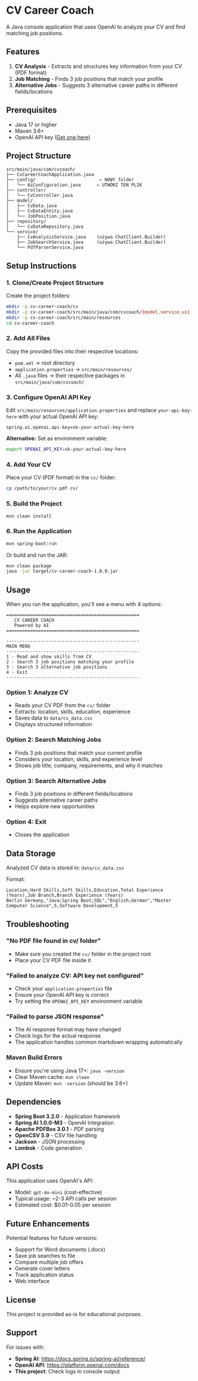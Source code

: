 # CV Career Coach

A Java console application that uses OpenAI to analyze your CV and find matching job positions.

## Features

1. **CV Analysis** - Extracts and structures key information from your CV (PDF format)
2. **Job Matching** - Finds 3 job positions that match your profile
3. **Alternative Jobs** - Suggests 3 alternative career paths in different fields/locations

## Prerequisites

- Java 17 or higher
- Maven 3.6+
- OpenAI API key ([Get one here](https://platform.openai.com/api-keys))

## Project Structure

```
src/main/java/com/cvcoach/
├── CvCareerCoachApplication.java
├── config/                        ← NOWY folder
│   └── AiConfiguration.java      ← UTWÓRZ TEN PLIK
├── controller/
│   └── CvController.java
├── model/
│   ├── CvData.java
│   ├── CvDataEntity.java
│   └── JobPosition.java
├── repository/
│   └── CvDataRepository.java
└── service/
    ├── CvAnalysisService.java    (używa ChatClient.Builder)
    ├── JobSearchService.java     (używa ChatClient.Builder)
    └── PdfParserService.java
```

## Setup Instructions

### 1. Clone/Create Project Structure

Create the project folders:
```bash
mkdir -p cv-career-coach/cv
mkdir -p cv-career-coach/src/main/java/com/cvcoach/{model,service,ui}
mkdir -p cv-career-coach/src/main/resources
cd cv-career-coach
```

### 2. Add All Files

Copy the provided files into their respective locations:
- `pom.xml` → root directory
- `application.properties` → `src/main/resources/`
- All `.java` files → their respective packages in `src/main/java/com/cvcoach/`

### 3. Configure OpenAI API Key

Edit `src/main/resources/application.properties` and replace `your-api-key-here` with your actual OpenAI API key:

```properties
spring.ai.openai.api-key=sk-your-actual-key-here
```

**Alternative:** Set as environment variable:
```bash
export OPENAI_API_KEY=sk-your-actual-key-here
```

### 4. Add Your CV

Place your CV (PDF format) in the `cv/` folder:
```bash
cp /path/to/your/cv.pdf cv/
```

### 5. Build the Project

```bash
mvn clean install
```

### 6. Run the Application

```bash
mvn spring-boot:run
```

Or build and run the JAR:
```bash
mvn clean package
java -jar target/cv-career-coach-1.0.0.jar
```

## Usage

When you run the application, you'll see a menu with 4 options:

```
==================================================
   CV CAREER COACH
   Powered by AI
==================================================

--------------------------------------------------
MAIN MENU
--------------------------------------------------
1 - Read and show skills from CV
2 - Search 3 job positions matching your profile
3 - Search 3 alternative job positions
4 - Exit
--------------------------------------------------
```

### Option 1: Analyze CV
- Reads your CV PDF from the `cv/` folder
- Extracts: location, skills, education, experience
- Saves data to `data/cv_data.csv`
- Displays structured information

### Option 2: Search Matching Jobs
- Finds 3 job positions that match your current profile
- Considers your location, skills, and experience level
- Shows job title, company, requirements, and why it matches

### Option 3: Search Alternative Jobs
- Finds 3 job positions in different fields/locations
- Suggests alternative career paths
- Helps explore new opportunities

### Option 4: Exit
- Closes the application

## Data Storage

Analyzed CV data is stored in: `data/cv_data.csv`

Format:
```csv
Location,Hard Skills,Soft Skills,Education,Total Experience (Years),Job Branch,Branch Experience (Years)
Berlin Germany,"Java;Spring Boot;SQL","English;German","Master Computer Science",5,Software Development,5
```

## Troubleshooting

### "No PDF file found in cv/ folder"
- Make sure you created the `cv/` folder in the project root
- Place your CV PDF file inside it

### "Failed to analyze CV: API key not configured"
- Check your `application.properties` file
- Ensure your OpenAI API key is correct
- Try setting the `OPENAI_API_KEY` environment variable

### "Failed to parse JSON response"
- The AI response format may have changed
- Check logs for the actual response
- The application handles common markdown wrapping automatically

### Maven Build Errors
- Ensure you're using Java 17+: `java -version`
- Clear Maven cache: `mvn clean`
- Update Maven: `mvn -version` (should be 3.6+)

## Dependencies

- **Spring Boot 3.2.0** - Application framework
- **Spring AI 1.0.0-M3** - OpenAI integration
- **Apache PDFBox 3.0.1** - PDF parsing
- **OpenCSV 5.9** - CSV file handling
- **Jackson** - JSON processing
- **Lombok** - Code generation

## API Costs

This application uses OpenAI's API:
- Model: `gpt-4o-mini` (cost-effective)
- Typical usage: ~2-3 API calls per session
- Estimated cost: $0.01-0.05 per session

## Future Enhancements

Potential features for future versions:
- Support for Word documents (.docx)
- Save job searches to file
- Compare multiple job offers
- Generate cover letters
- Track application status
- Web interface

## License

This project is provided as-is for educational purposes.

## Support

For issues with:
- **Spring AI**: https://docs.spring.io/spring-ai/reference/
- **OpenAI API**: https://platform.openai.com/docs
- **This project**: Check logs in console output
